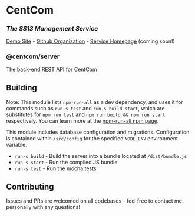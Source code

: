 # CentCom
### *The SS13 Management Service*

[Demo Site](http://centcom.ddmers.com) - [Github Organization](https://github.com/centcom-ss13) - [Service Homepage](https://centcom.services) (coming soon!)

### @centcom/server

The back-end REST API for CentCom

## Building
Note: This module lists `npm-run-all` as a dev dependency, and uses it for commands such as `run-s test` and `run-s build start`, which are substitutes for `npm run test` and `npm run build && npm run start` respectively.  You can learn more at the [npm-run-all npm page](https://www.npmjs.com/package/npm-run-all).

This module includes database configuration and migrations.  Configuration is contained within `/src/config` for the specified `NODE_ENV` environment variable.

 - `run-s build` - Build the server into a bundle located at `/dist/bundle.js`
 - `run-s start` - Run the compiled JS bundle
 - `run-s test` - Run the mocha tests
 
## Contributing

Issues and PRs are welcomed on all codebases - feel free to contact me personally with any questions!
